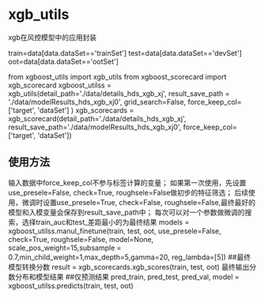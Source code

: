 # xgb_utils
xgb在风控模型中的应用封装

train=data[data.dataSet=='trainSet']
test=data[data.dataSet=='devSet']
oot=data[data.dataSet=='ootSet']

from xgboost_utils import xgb_utils
from xgboost_scorecard import xgb_scorecard
xgboost_utilss = xgb_utils(detail_path='./data/details_hds_xgb_xj',
                               result_save_path = './data/modelResults_hds_xgb_xj0',
                               grid_search=False,
                               force_keep_col=['target', 'dataSet']
        )
xgb_scorecards = xgb_scorecard(detail_path='./data/details_hds_xgb_xj',
                                   result_save_path='./data/modelResults_hds_xgb_xj0',
                                   force_keep_col=['target', 'dataSet'])
## 使用方法
输入数据中force_keep_col不参与标签计算的变量；
如果第一次使用，先设置use_presele=False, check=True, roughsele=False做初步的特征筛选；
后续使用，微调时设置use_presele=True, check=False, roughsele=False,最终最好的模型和入模变量会保存到result_save_path中；
每次可以对一个参数做微调的搜索，选择train_auc和test_差距最小的为最终结果
models = xgboost_utilss.manul_finetune(train, test, oot, use_presele=False, check=True, roughsele=False, model=None, scale_pos_weight=15,subsample = 0.7,min_child_weight=1,max_depth=5,gamma=20,
                                       reg_lambda=[5])
##最终模型转换分数
result = xgb_scorecards.xgb_scores(train, test, oot)
最终输出分数分布和模型结果
##仅预测结果
pred_train, pred_test, pred_val, model = xgboost_utilss.predicts(train, test, oot)